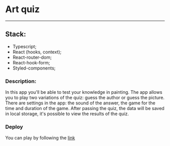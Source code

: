 # Art quiz

---
## Stack:

 - Typescript;
 - React (hooks, context);
 - React-router-dom;
 - React-hook-form;
 - Styled-components;


### Description:

In this app you'll be able to test your knowledge in painting. The app allows you to play two variations of the quiz: guess the author or guess the picture. There are settings in the app: the sound of the answer, the game for the time and duration of the game. After passing the quiz, the data will be saved in local storage, it's possible to view the results of the quiz.

### Deploy

You can play by following the [link](https://olesiklesha-art-quiz.netlify.app/)

